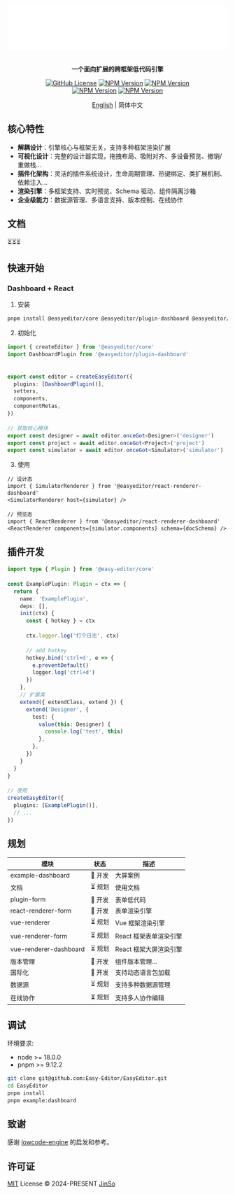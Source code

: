 <div align="center">

<img src=".github/assets/banner-dark.svg" height="100" alt="logo" />

<br />
<br />

<b>一个面向扩展的跨框架低代码引擎</b>

[![GitHub License](https://img.shields.io/github/license/Easy-Editor/EasyEditor)](./LICENSE)
[![NPM Version](https://img.shields.io/npm/v/%40easy-editor%2Fcore?label=%40easy-editor%2Fcore&color=%230a7cbd)](https://www.npmjs.com/package/@easy-editor/core)
[![NPM Version](https://img.shields.io/npm/v/%40easy-editor%2Freact-renderer?label=%40easy-editor%2Freact-renderer&color=%230a7cbd)](https://www.npmjs.com/package/@easy-editor/react-renderer)
<br/>
[![NPM Version](https://img.shields.io/npm/v/%40easy-editor%2Fplugin-dashboard?label=%40easy-editor%2Fplugin-dashboard&color=%230a7cbd)](https://www.npmjs.com/package/@easy-editor/plugin-dashboard)
[![NPM Version](https://img.shields.io/npm/v/%40easy-editor%2Freact-renderer-dashboard?label=%40easy-editor%2Freact-renderer-dashboard&color=%230a7cbd)](https://www.npmjs.com/package/@easy-editor/react-renderer-dashboard)

[English](./README.md) | 简体中文

</div>

## 核心特性

- **解耦设计**：引擎核心与框架无关，支持多种框架渲染扩展
- **可视化设计**：完整的设计器实现，拖拽布局、吸附对齐、多设备预览、撤销/重做栈...
- **插件化架构**：灵活的插件系统设计，生命周期管理、热键绑定、类扩展机制、依赖注入...
- **渲染引擎**：多框架支持、实时预览、Schema 驱动、组件隔离沙箱
- **企业级能力**：数据源管理、多语言支持、版本控制、在线协作

## 文档

⏳⏳⏳

## 快速开始

### Dashboard + React

1. 安装

```bash
pnpm install @easyeditor/core @easyeditor/plugin-dashboard @easyeditor/react-renderer-dashboard
```

2. 初始化

```ts
import { createEditor } from '@easyeditor/core'
import DashboardPlugin from '@easyeditor/plugin-dashboard'


export const editor = createEasyEditor({
  plugins: [DashboardPlugin()],
  setters,
  components,
  componentMetas,
})

// 获取核心模块
export const designer = await editor.onceGot<Designer>('designer')
export const project = await editor.onceGot<Project>('project')
export const simulator = await editor.onceGot<Simulator>('simulator')
```

3. 使用

```tsx
// 设计态
import { SimulatorRenderer } from '@easyeditor/react-renderer-dashboard'
<SimulatorRenderer host={simulator} />

// 预览态
import { ReactRenderer } from '@easyeditor/react-renderer-dashboard'
<ReactRenderer components={simulator.components} schema={docSchema} />
```

## 插件开发

```ts
import type { Plugin } from '@easy-editor/core'

const ExamplePlugin: Plugin = ctx => {
  return {
    name: 'ExamplePlugin',
    deps: [],
    init(ctx) {
      const { hotkey } = ctx

      ctx.logger.log('打个日志', ctx)

      // add hotkey
      hotkey.bind('ctrl+d', e => {
        e.preventDefault()
        logger.log('ctrl+d')
      })
    },
    // 扩展类
    extend({ extendClass, extend }) {
      extend('Designer', {
        test: {
          value(this: Designer) {
            console.log('test', this)
          },
        },
      })
    }
  }
}

// 使用
createEasyEditor({
  plugins: [ExamplePlugin()],
  // ...
})
```

## 规划

| 模块 | 状态 | 描述 |
| --- | --- | --- |
| example-dashboard | 🚧 开发 | 大屏案例 |
| 文档 | ⏳ 规划 | 使用文档 |
| plugin-form | 🚧 开发 | 表单低代码 |
| react-renderer-form | 🚧 开发 | 表单渲染引擎 |
| vue-renderer | ⏳ 规划 | Vue 框架渲染引擎 |
| vue-renderer-form | ⏳ 规划 | React 框架表单渲染引擎 |
| vue-renderer-dashboard | ⏳ 规划 | React 框架大屏渲染引擎 |
| 版本管理 | 🚧 开发 | 组件版本管理... |
| 国际化 | 🚧 开发 | 支持动态语言包加载 |
| 数据源 | ⏳ 规划 | 支持多种数据源管理 |
| 在线协作 | ⏳ 规划 | 支持多人协作编辑 |

## 调试

环境要求:
- node >= 18.0.0
- pnpm >= 9.12.2

```bash
git clone git@github.com:Easy-Editor/EasyEditor.git
cd EasyEditor
pnpm install
pnpm example:dashboard
```


## 致谢

感谢 [lowcode-engine](https://github.com/alibaba/lowcode-engine) 的启发和参考。

## 许可证

[MIT](./LICENSE) License &copy; 2024-PRESENT [JinSo](https://github.com/JinSooo)
